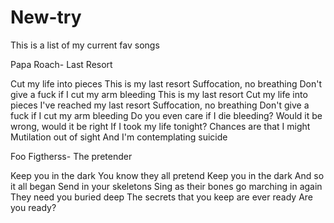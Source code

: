 # New-try
This is a list of my current fav songs

Papa Roach- Last Resort

Cut my life into pieces This is my last resort Suffocation, no breathing Don't give a fuck if I cut my arm bleeding This is my last resort Cut my life into pieces I've reached my last resort Suffocation, no breathing Don't give a fuck if I cut my arm bleeding Do you even care if I die bleeding? Would it be wrong, would it be right If I took my life tonight? Chances are that I might Mutilation out of sight And I'm contemplating suicide

Foo Figtherss- The pretender

Keep you in the dark You know they all pretend Keep you in the dark And so it all began Send in your skeletons Sing as their bones go marching in again They need you buried deep The secrets that you keep are ever ready Are you ready?
